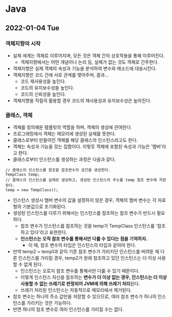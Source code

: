 # Java
## 2022-01-04 Tue

### 객체지향의 시작 
* 실제 세계는 객체로 이루어지며, 모든 것은 객체 간의 상호작용을 통해 이루어진다.
  * 객체지향에서는 어떤 개념이나 논리 등, 실체가 없는 것도 객체로 간주한다.
* 객체지향은 실제 객체의 속성과 기능을 분석하여 변수와 메소드에 대응시킨다.
* 객체지향은 코드 간에 서로 관계를 맺어주며, 결과...
  * 코드 재사용성을 높인다.
  * 코드의 유지보수성을 높인다.
  * 코드의 신뢰성을 높인다.
* 객체지향을 적절히 활용할 경우 코드의 재사용성과 유지보수성은 높아진다.

### 클래스, 객체
* 객체를 정의해둔 템플릿의 역할을 하며, 객체의 생성에 관여한다.
* 프로그래밍에서 객체는 메모리에 생성된 실체를 뜻한다.
* 클래스로부터 만들어진 객체를 해당 클래스의 인스턴스라고도 한다.
* 객체는 속성과 기능을 갖는 집합이다. 이렇듯 객체에 포함된 속성과 기능은 '멤버'라고 한다.
* 클래스로부터 인스턴스를 생성하는 과정은 다음과 같다.
```
// 클래스의 인스턴스를 참조할 참조변수의 공간을 생성한다.
TempClass temp;
// 클래스의 인스턴스를 실제로 생성하고, 생성된 인스턴스의 주소를 temp 참조 변수에 저장한다.
temp = new TempClass();
```
* 인스턴스 생성시 멤버 변수의 값을 설정하지 않은 경우, 객체의 멤버 변수는 각 자료형의 기본값으로 초기화된다.
* 생성된 인스턴스를 다루기 위해서는 인스턴스를 참조하는 참조 변수가 반드시 필요하다.
  * 참조 변수가 인스턴스를 참조하는 것을 temp가 TempClass 인스턴스를 '참조하고 있다'라고 표현한다.
  * **인스턴스는 오직 참조 변수를 통해서만 다룰 수 있다는 점을 기억하자.**
    * 이 때, 참조 변수의 타입은 인스턴스의 타입과 같아야 한다.
* 만약 temp2 = temp1과 같이 기존 참조 변수가 가리키던 인스턴스를 버려둔 채 다른 인스턴스를 가리킬 경우, temp2가 원래 참조하고 있던 인스턴스는 더 이상 사용할 수 없게 된다.
  * 인스턴스는 오로지 참조 변수를 통해서만 다룰 수 있기 때문이다.
  * 이렇게 인스턴스 자신을 참조하는 **변수가 더 이상 없는 경우, 인스턴스는 더 이상 사용할 수 없는 쓰레기로 판정되어 JVM에 의해 쓰레기 처리**된다.
  * 쓰레기 처리된 인스턴스는 자동적으로 메모리에서 제거된다.
* 참조 변수는 하나의 주소 값만을 저장할 수 있으므로, 여러 참조 변수가 하나의 인스턴스를 가리키는 것은 가능하다.
* 반면 하나의 참조 변수로 여러 인스턴스를 가리킬 수는 없다.